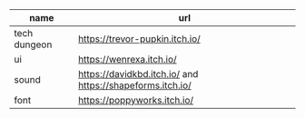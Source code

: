 | name         | url                                                        |
|--------------|------------------------------------------------------------|
| tech dungeon | https://trevor-pupkin.itch.io/                             |
| ui           | https://wenrexa.itch.io/                                   |
| sound        | https://davidkbd.itch.io/ and https://shapeforms.itch.io/  |
| font         | https://poppyworks.itch.io/                                |